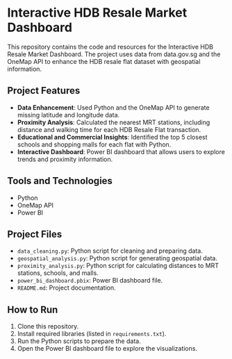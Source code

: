 # Interactive HDB Resale Market Dashboard

This repository contains the code and resources for the Interactive HDB Resale Market Dashboard. The project uses data from data.gov.sg and the OneMap API to enhance the HDB resale flat dataset with geospatial information.

## Project Features
- **Data Enhancement**: Used Python and the OneMap API to generate missing latitude and longitude data.
- **Proximity Analysis**: Calculated the nearest MRT stations, including distance and walking time for each HDB Resale Flat transaction.
- **Educational and Commercial Insights**: Identified the top 5 closest schools and shopping malls for each flat with Python.
- **Interactive Dashboard**: Power BI dashboard that allows users to explore trends and proximity information.

## Tools and Technologies
- Python
- OneMap API
- Power BI

## Project Files
- `data_cleaning.py`: Python script for cleaning and preparing data.
- `geospatial_analysis.py`: Python script for generating geospatial data.
- `proximity_analysis.py`: Python script for calculating distances to MRT stations, schools, and malls.
- `power_bi_dashboard.pbix`: Power BI dashboard file.
- `README.md`: Project documentation.

## How to Run
1. Clone this repository.
2. Install required libraries (listed in `requirements.txt`).
3. Run the Python scripts to prepare the data.
4. Open the Power BI dashboard file to explore the visualizations.
